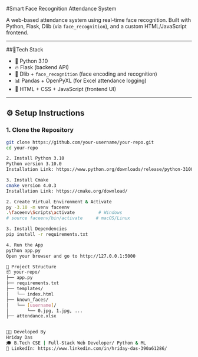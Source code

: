 #Smart Face Recognition Attendance System

A web-based attendance system using real-time face recognition. Built with Python, Flask, Dlib (via `face_recognition`), and a custom HTML/JavaScript frontend.

---

##🚀Tech Stack

- 🐍 Python 3.10  
- 🔥 Flask (backend API)  
- 🧠 Dlib + `face_recognition` (face encoding and recognition)  
- 📊 Pandas + OpenPyXL (for Excel attendance logging)  
- 🎨 HTML + CSS + JavaScript (frontend UI)

---

## ⚙️ Setup Instructions

### 1. Clone the Repository

```bash
git clone https://github.com/your-username/your-repo.git
cd your-repo

2. Install Python 3.10
Python version 3.10.0
Installation Link: https://www.python.org/downloads/release/python-3100/

3. Install Cmake
cmake version 4.0.3
Installation Link: https://cmake.org/download/

2. Create Virtual Environment & Activate
py -3.10 -m venv faceenv
.\faceenv\Scripts\activate         # Windows
# source faceenv/bin/activate     # macOS/Linux

3. Install Dependencies
pip install -r requirements.txt

4. Run the App
python app.py
Open your browser and go to http://127.0.0.1:5000

📁 Project Structure
📦 your-repo/
├── app.py
├── requirements.txt
├── templates/
│   └── index.html
├── known_faces/
│   └── [username]/
│       └── 0.jpg, 1.jpg, ...
├── attendance.xlsx


🧑‍💻 Developed By
Hriday Das
🎓 B.Tech CSE | Full-Stack Web Developer/ Python & ML
🔗 LinkedIn: https://www.linkedin.com/in/hriday-das-390a61286/
